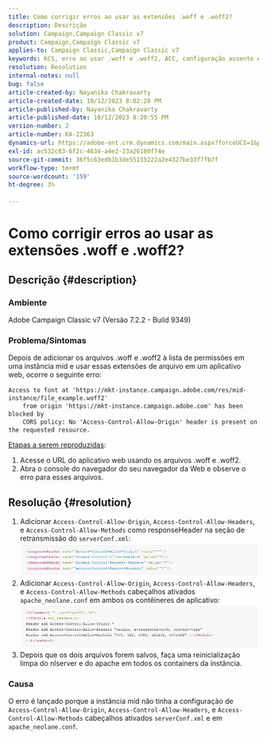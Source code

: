 ```yaml
---
title: Como corrigir erros ao usar as extensões .woff e .woff2?
description: Descrição
solution: Campaign,Campaign Classic v7
product: Campaign,Campaign Classic v7
applies-to: Campaign Classic,Campaign Classic v7
keywords: KCS, erro ao usar .woff e .woff2, ACC, configuração ausente em serverConf.xml e Apache
resolution: Resolution
internal-notes: null
bug: false
article-created-by: Nayanika Chakravarty
article-created-date: 10/12/2023 8:02:28 PM
article-published-by: Nayanika Chakravarty
article-published-date: 10/12/2023 8:20:55 PM
version-number: 2
article-number: KA-22363
dynamics-url: https://adobe-ent.crm.dynamics.com/main.aspx?forceUCI=1&pagetype=entityrecord&etn=knowledgearticle&id=03313b44-3a69-ee11-9ae7-6045bd0065b6
exl-id: ac532c83-6f2c-4634-a4e2-23a26180f74e
source-git-commit: 36f5c63edb1b3de55155222a2e4327be33f7fb7f
workflow-type: tm+mt
source-wordcount: '159'
ht-degree: 3%

---
```


# Como corrigir erros ao usar as extensões .woff e .woff2?

## Descrição {#description}


### Ambiente

Adobe Campaign Classic v7 (Versão 7.2.2 - Build 9349)

### Problema/Sintomas

Depois de adicionar os arquivos .woff e .woff2 à lista de permissões em uma instância mid e usar essas extensões de arquivo em um aplicativo web, ocorre o seguinte erro:


```
Access to font at 'https://mkt-instance.campaign.adobe.com/res/mid-instance/file_example.woff2'
    from origin 'https://mkt-instance.campaign.adobe.com' has been blocked by 
    CORS policy: No 'Access-Control-Allow-Origin' header is present on the requested resource.
```


<u>Etapas a serem reproduzidas</u>:

1. Acesse o URL do aplicativo web usando os arquivos .woff e .woff2.
2. Abra o console do navegador do seu navegador da Web e observe o erro para esses arquivos.



## Resolução {#resolution}


1. Adicionar `Access-Control-Allow-Origin`, `Access-Control-Allow-Headers`, e `Access-Control-Allow-Methods` como responseHeader na seção de retransmissão do `serverConf.xml`:    ![](assets/02ae0a1c-2515-ee11-8f6e-6045bd0067ea.png)
2. Adicionar `Access-Control-Allow-Origin`, `Access-Control-Allow-Headers`, e `Access-Control-Allow-Methods` cabeçalhos ativados `apache_neolane.conf` em ambos os contêineres de aplicativo:    ![](assets/f7215128-2515-ee11-8f6e-6045bd0067ea.png)
3. Depois que os dois arquivos forem salvos, faça uma reinicialização limpa do nlserver e do apache em todos os containers da instância.


### Causa

O erro é lançado porque a instância mid não tinha a configuração de `Access-Control-Allow-Origin`, `Access-Control-Allow-Headers`, e `Access-Control-Allow-Methods` cabeçalhos ativados `serverConf.xml` e em `apache_neolane.conf`.
